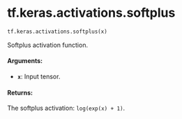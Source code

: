 <div itemscope itemtype="http://developers.google.com/ReferenceObject">
<meta itemprop="name" content="tf.keras.activations.softplus" />
<meta itemprop="path" content="Stable" />
</div>

# tf.keras.activations.softplus

``` python
tf.keras.activations.softplus(x)
```

Softplus activation function.

#### Arguments:

* <b>`x`</b>: Input tensor.


#### Returns:

The softplus activation: `log(exp(x) + 1)`.